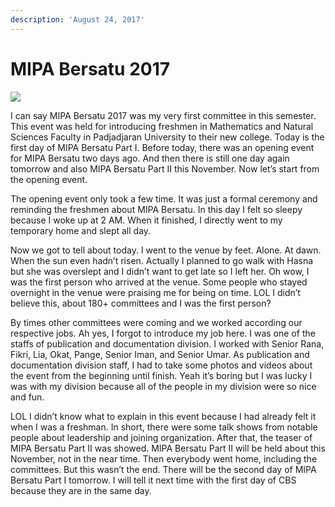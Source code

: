 ```yaml
---
description: 'August 24, 2017'
---
```


# MIPA Bersatu 2017

![](http://blogs.unpad.ac.id/realicejoanne/files/2017/08/fb.jpg)

I can say MIPA Bersatu 2017 was my very first committee in this semester. This event was held for introducing freshmen in Mathematics and Natural Sciences Faculty in Padjadjaran University to their new college. Today is the first day of MIPA Bersatu Part I. Before today, there was an opening event for MIPA Bersatu two days ago. And then there is still one day again tomorrow and also MIPA Bersatu Part II this November. Now let’s start from the opening event.

The opening event only took a few time. It was just a formal ceremony and reminding the freshmen about MIPA Bersatu. In this day I felt so sleepy because I woke up at 2 AM. When it finished, I directly went to my temporary home and slept all day.

Now we got to tell about today. I went to the venue by feet. Alone. At dawn. When the sun even hadn’t risen. Actually I planned to go walk with Hasna but she was overslept and I didn’t want to get late so I left her. Oh wow, I was the first person who arrived at the venue. Some people who stayed overnight in the venue were praising me for being on time. LOL I didn’t believe this, about 180+ committees and I was the first person?

By times other committees were coming and we worked according our respective jobs. Ah yes, I forgot to introduce my job here. I was one of the staffs of publication and documentation division. I worked with Senior Rana, Fikri, Lia, Okat, Pange, Senior Iman, and Senior Umar. As publication and documentation division staff, I had to take some photos and videos about the event from the beginning until finish. Yeah it’s boring but I was lucky I was with my division because all of the people in my division were so nice and fun.

LOL I didn’t know what to explain in this event because I had already felt it when I was a freshman. In short, there were some talk shows from notable people about leadership and joining organization. After that, the teaser of MIPA Bersatu Part II was showed. MIPA Bersatu Part II will be held about this November, not in the near time. Then everybody went home, including the committees. But this wasn’t the end. There will be the second day of MIPA Bersatu Part I tomorrow. I will tell it next time with the first day of CBS because they are in the same day.

